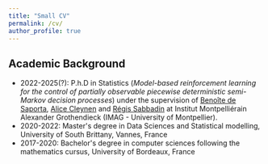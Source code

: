 ```yaml
---
title: "Small CV"
permalink: /cv/
author_profile: true
---
```


## Academic Background 

* 2022-2025(?): P.h.D in Statistics (*Model-based reinforcement learning for the control of partially observable piecewise deterministic semi-Markov decision processes*) under the supervision of [Benoîte de Saporta](https://imag.umontpellier.fr/~saporta/index-en.html), [Alice Cleynen](https://www.alice-cleynen.menopresto.net/) and [Régis Sabbadin](https://miat.inrae.fr/site/R%C3%A9gis_SABBADIN) at Institut Montpelliérain Alexander Grothendieck (IMAG - University of Montpellier).
* 2020-2022: Master's degree in Data Sciences and Statistical modelling, University of South Brittany, Vannes, France
* 2017-2020: Bachelor's degree in computer sciences following the mathematics cursus, University of Bordeaux, France
